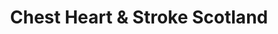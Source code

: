 ---
title: "Chest Heart & Stroke Scotland"
url: /aberdeen/chest-heart-und-stroke-scotland/
shop: Gebrauchtwaren
---